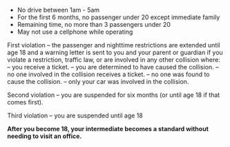 - No drive between 1am - 5am 
- For the first 6 months, no passenger under 20 except immediate family
- Remaining time, no more than 3 passengers under 20
- May not use a cellphone while operating

First violation – the passenger and nighttime restrictions are
extended until age 18 and a warning letter is sent to you and
your parent or guardian if you violate a restriction, traffic law,
or are involved in any other collision where:
– you receive a ticket.
– you are determined to have caused the collision.
– no one involved in the collision receives a ticket.
– no one was found to cause the collision.
– only your car was involved in the collision.

Second violation – you are suspended for six months (or until
age 18 if that comes first).

Third violation – you are suspended until age 18

**After you become 18, your intermediate becomes a standard without needing to visit an office.**
